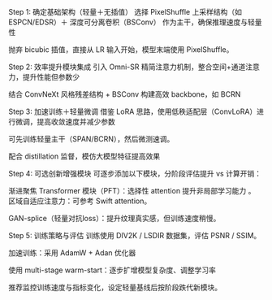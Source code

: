 Step 1: 确定基础架构（轻量＋无插值）
选择 PixelShuffle 上采样结构（如 ESPCN/EDSR）＋ 深度可分离卷积（BSConv） 作为主干，确保推理速度与轻量性 

抛弃 bicubic 插值，直接从 LR 输入开始，模型末端使用 PixelShuffle。

Step 2: 效率提升模块集成
引入 Omni-SR 精简注意力机制，整合空间+通道注意力，提升性能但参数少 



结合 ConvNeXt 风格残差结构 + BSConv 构建高效 backbone，如 BCRN 


Step 3: 加速训练＋轻量微调
借鉴 LoRA 思路，使用低秩适配层（ConvLoRA）进行微调，提高收敛速度并减少参数 


可先训练轻量主干（SPAN/BCRN），然后微测速调。

配合 distillation 监督，模仿大模型特征提高效果 

Step 4: 可选创新增强模块
可逐步添加以下模块，分阶段评估提升 vs 计算开销：

渐进聚焦 Transformer 模块（PFT）：选择性 attention 提升非局部学习能力 。
区域自适应注意力：可参考 Swift attention。

GAN-splice（轻量对抗loss）：提升纹理真实感，但训练速度稍慢。

Step 5: 训练策略与评估
训练使用 DIV2K / LSDIR 数据集，评估 PSNR / SSIM。

加速训练：采用 AdamW + Adan 优化器 


使用 multi-stage warm-start：逐步扩增模型复杂度、调整学习率

推荐监控训练速度与指标变化，设定轻量基线后按阶段跌代新模块。